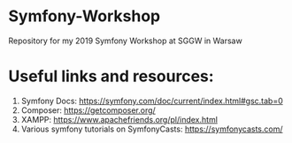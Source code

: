 # Symfony-Workshop
Repository for my 2019 Symfony Workshop at SGGW in Warsaw

# Useful links and resources:
1) Symfony Docs: https://symfony.com/doc/current/index.html#gsc.tab=0
2) Composer: https://getcomposer.org/
3) XAMPP: https://www.apachefriends.org/pl/index.html
4) Various symfony tutorials on SymfonyCasts: https://symfonycasts.com/ 
